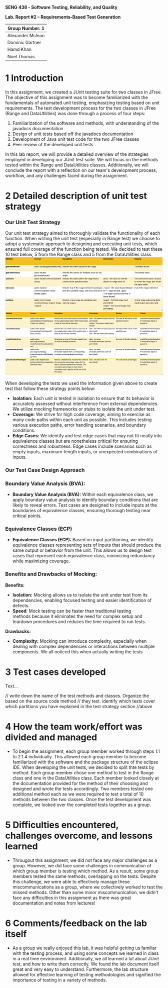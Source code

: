 **SENG 438 - Software Testing, Reliability, and Quality**

**Lab. Report \#2 – Requirements-Based Test Generation**


| Group Number: 1      |
|-----------------|
| Alexander Mclean                |   
| Dominic Gartner              |   
| Hamd Khan               |   
| Noel Thomas                |   

# 1 Introduction

In this assignment, we created a JUnit testing suite for two classes in JFree. The objective of this assignment was to become familiarized with the  fundamentals of automated unit testing, emphasizing testing based on unit requirements. The test development process for the two classes in JFree (Range and DataUtilities) was done through a process of four steps:
  1. Familiarization of the software and methods, with underatanding of the javadocs documentation
  2. Design of unit tests based off the javadocs documentation
  3. Development of Java unit test code for the two JFree classes
  4. Peer review of the developed unit tests

In this lab report, we will provide a detailed overview of the strategies employed in developing our JUnit test suite. We will focus on the methods tested within the Range and DataUtilities classes. Additionally, we will conclude the report with a reflection on our team's development process, workflow, and any challenges faced during the assignment.

# 2 Detailed description of unit test strategy

### Our Unit Test Strategy

Our unit test strategy aimed to thoroughly validate the functionality of each function. When writing the unit test (especially in Range test) we choose to adopt a systematic approach to designing and executing unit tests, which ensured full coverage of the function being tested. We decided to test these 10 test below, 5 from the Range class and 5 from the DataUtilities class.
![Alt text](/media/Range.png)
![Alt text](/media/DataU.png)

When developing the tests we used the information given above to create test that follow these strategy points below:
- **Isolation:** Each unit is tested in isolation to ensure that its behavior is accurately assessed without interference from external dependencies. We utilize mocking frameworks or stubs to isolate the unit under test.
- **Coverage:** We strive for high code coverage, aiming to exercise as many code paths within each unit as possible. This includes testing various execution paths, error handling scenarios, and boundary conditions.
- **Edge Cases:** We identify and test edge cases that may not fit neatly into equivalence classes but are nonetheless critical for ensuring correctness and robustness. Edge cases include scenarios such as empty inputs, maximum-length inputs, or unexpected combinations of inputs.

### **Our Test Case Design Approach**

### **Boundary Value Analysis (BVA):**

- **Boundary Value Analysis (BVA):** Within each equivalence class, we apply boundary value analysis to identify boundary conditions that are likely to reveal errors. Test cases are designed to include inputs at the boundaries of equivalence classes, ensuring thorough testing near critical points.

### **Equivalence Classes (ECP)**

- **Equivalence Classes (ECP):** Based on input partitioning, we identify equivalence classes representing sets of inputs that should produce the same output or behavior from the unit. This allows us to design test cases that represent each equivalence class, minimizing redundancy while maximizing coverage.

### **Benefits and Drawbacks of Mocking:**

**Benefits:**

- **Isolation:** Mocking allows us to isolate the unit under test from its dependencies, enabling focused testing and easier identification of defects.
- **Speed**: Mock testing can be faster than traditional testing methods because it eliminates the need for complex setup and teardown procedures and reduces the time required to run tests.

**Drawbacks:**

- **Complexity:** Mocking can introduce complexity, especially when dealing with complex dependencies or interactions between multiple components. We all noticed this when actually writing the tests

# 3 Test cases developed

Text…

// write down the name of the test methods and classes. Organize the based on
the source code method // they test. identify which tests cover which partitions
you have explained in the test strategy section //above

# 4 How the team work/effort was divided and managed
- To begin the assignment, each group member worked through steps 1.1 to 2.1.4 individually. This allowed each group member to become familiarized with the software and the package structure of the eclipse IDE. When developing the unit tests, we decided to split thte tests by method. Each group member chose one method to test in the Range class and one in the DataUtilities class. Each member looked closely at the documentation provided for the method of their choosing and designed and wrote the tests accordingly. Two members tested one additional method each as we were required to test a total of 10 methods between the two classes. Once the test development was complete, we looked over the completed tests together as a group.

# 5 Difficulties encountered, challenges overcome, and lessons learned
- Througout this assignment, we did not face any major challenges as a group. However, we did face some challenges in communication of which group member is testing which method. As a result, some group members tested the same methods, overlapping on the tests. Despite this challenge, we were able to effectively manage these miscommunications as a group, where we collectively worked to test the missed methods. Other than some minor miscommunication, we didn't face any difficulties in this assignment as there was great documentation and notes from lectures!

# 6 Comments/feedback on the lab itself

- As a group we really enjoyed this lab, it was helpful getting us familiar with the testing process, and using some concepts we learned in class in a real time environment. Additionally, we all learned a lot about JUnit test, and how to write them correctly. We found the lab document itself great and very easy to understand. Furthermore, the lab structure allowed for effective learning of testing methodologies and signified the importance of testing in a variety of methods. 
